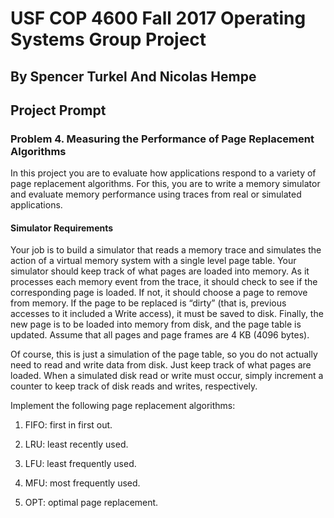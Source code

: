 # USF COP 4600 Fall 2017 Operating Systems Group Project
## By Spencer Turkel And Nicolas Hempe
## Project Prompt
### Problem 4. Measuring the Performance of Page Replacement Algorithms

In this project you are to evaluate how applications respond to a variety of page replacement algorithms. For this, you are to write a memory simulator and evaluate memory performance using traces from real or simulated applications.

#### Simulator Requirements

Your job is to build a simulator that reads a memory trace and simulates the action of a virtual memory system with a single level page table. Your simulator should keep track of what pages are loaded into memory. As it processes each memory event from the trace, it should check to see if the corresponding page is loaded. If not, it should choose a page to remove from memory. If the page to be replaced is “dirty” (that is, previous accesses to it included a Write access), it must be saved to disk. Finally, the new page is to be loaded into memory from disk, and the page table is updated. Assume that all pages and page frames are 4 KB (4096 bytes).

Of course, this is just a simulation of the page table, so you do not actually need to read and write data from disk. Just keep track of what pages are loaded. When a simulated disk read or write must occur, simply increment a counter to keep track of disk reads and writes, respectively.

Implement the following page replacement algorithms:

1.  FIFO: first in first out. 

2.  LRU: least recently used. 

3.  LFU: least frequently used. 

4.  MFU: most frequently used. 

5.  OPT: optimal page replacement. 

